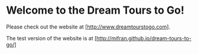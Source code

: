 Welcome to the Dream Tours to Go!
=================

Please check out the website at [http://www.dreamtourstogo.com].

The test version of the website is at [http://mifran.github.io/dream-tours-to-go/]
